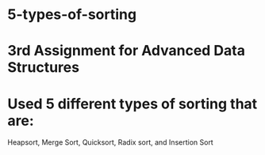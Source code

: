 # 5-types-of-sorting
# 3rd Assignment for Advanced Data Structures
# Used 5 different types of sorting that are: 
Heapsort, Merge Sort, Quicksort, Radix sort, and Insertion Sort
